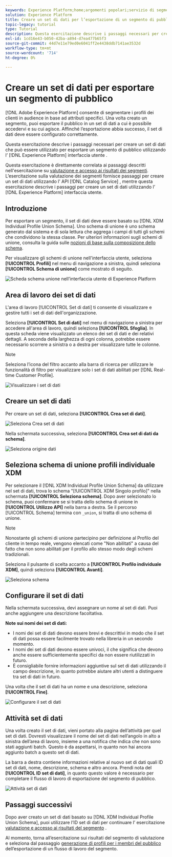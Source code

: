 ```yaml
---
keywords: Experience Platform;home;argomenti popolari;servizio di segmentazione;segmentazione;segmentazione;creare un set di dati;esportare segmenti di pubblico;esportare segmenti;
solution: Experience Platform
title: Creare un set di dati per l’esportazione di un segmento di pubblico
topic-legacy: tutorial
type: Tutorial
description: Questa esercitazione descrive i passaggi necessari per creare un set di dati che può essere utilizzato per esportare un segmento di pubblico utilizzando l’interfaccia utente di Experience Platform.
exl-id: 1cd16e43-b050-42ba-a894-d7ea477b65f3
source-git-commit: 44d7e11e79ed0e6041ff2e4438ddb7141ae3532d
workflow-type: tm+mt
source-wordcount: '714'
ht-degree: 0%

---
```


# Creare un set di dati per esportare un segmento di pubblico

[!DNL Adobe Experience Platform] consente di segmentare i profili dei clienti in audience in base ad attributi specifici. Una volta creato un segmento, puoi esportare il pubblico in un set di dati a cui è possibile accedervi e su cui agisce. Affinché l’esportazione abbia successo, il set di dati deve essere configurato correttamente.

Questa esercitazione descrive i passaggi necessari per creare un set di dati che può essere utilizzato per esportare un segmento di pubblico utilizzando l’ [!DNL Experience Platform] interfaccia utente .

Questa esercitazione è direttamente correlata ai passaggi descritti nell&#39;esercitazione su [valutazione e accesso ai risultati dei segmenti](./evaluate-a-segment.md). L’esercitazione sulla valutazione dei segmenti fornisce passaggi per creare un set di dati utilizzando l’ API [!DNL Catalog Service] , mentre questa esercitazione descrive i passaggi per creare un set di dati utilizzando l’ [!DNL Experience Platform] interfaccia utente.

## Introduzione

Per esportare un segmento, il set di dati deve essere basato su [!DNL XDM Individual Profile Union Schema]. Uno schema di unione è uno schema generato dal sistema e di sola lettura che aggrega i campi di tutti gli schemi che condividono la stessa classe. Per ulteriori informazioni sugli schemi di unione, consulta la guida sulle [nozioni di base sulla composizione dello schema](../../xdm/schema/composition.md#union).

Per visualizzare gli schemi di unione nell&#39;interfaccia utente, seleziona **[!UICONTROL Profili]** nel menu di navigazione a sinistra, quindi seleziona **[!UICONTROL Schema di unione]** come mostrato di seguito.

![Scheda schema unione nell’interfaccia utente di Experience Platform](../images/tutorials/segment-export-dataset/union.png)


## Area di lavoro dei set di dati

L&#39;area di lavoro [!UICONTROL Set di dati] ti consente di visualizzare e gestire tutti i set di dati dell&#39;organizzazione.

Seleziona **[!UICONTROL Set di dati]** nel menu di navigazione a sinistra per accedere all&#39;area di lavoro, quindi seleziona **[!UICONTROL Sfoglia]**. In questa scheda viene visualizzato un elenco dei set di dati e dei relativi dettagli. A seconda della larghezza di ogni colonna, potrebbe essere necessario scorrere a sinistra o a destra per visualizzare tutte le colonne.

>[!NOTE]
>
>Seleziona l’icona del filtro accanto alla barra di ricerca per utilizzare le funzionalità di filtro per visualizzare solo i set di dati abilitati per [!DNL Real-time Customer Profile].

![Visualizzare i set di dati](../images/tutorials/segment-export-dataset/browse.png)

## Creare un set di dati

Per creare un set di dati, seleziona **[!UICONTROL Crea set di dati]**.

![Seleziona Crea set di dati](../images/tutorials/segment-export-dataset/create-dataset.png)

Nella schermata successiva, seleziona **[!UICONTROL Crea set di dati da schema]**.

![Seleziona origine dati](../images/tutorials/segment-export-dataset/create-from-schema.png)

## Seleziona schema di unione profili individuale XDM

Per selezionare il [!DNL XDM Individual Profile Union Schema] da utilizzare nel set di dati, trova lo schema &quot;[!UICONTROL XDM Singolo profilo]&quot; nella schermata **[!UICONTROL Seleziona schema]**. Dopo aver selezionato lo schema, puoi confermare se si tratta dello schema di unione in **[!UICONTROL Utilizzo API]** nella barra a destra. Se il percorso [!UICONTROL Schema] termina con `_union`, si tratta di uno schema di unione.

>[!NOTE]
>
>Nonostante gli schemi di unione partecipino per definizione al Profilo del cliente in tempo reale, vengono elencati come &quot;Non abilitati&quot; a causa del fatto che non sono abilitati per il profilo allo stesso modo degli schemi tradizionali.

Seleziona il pulsante di scelta accanto a **[!UICONTROL Profilo individuale XDM]**, quindi seleziona **[!UICONTROL Avanti]**.

![Seleziona schema](../images/tutorials/segment-export-dataset/select-schema.png)

## Configurare il set di dati

Nella schermata successiva, devi assegnare un nome al set di dati. Puoi anche aggiungere una descrizione facoltativa.

**Note sui nomi dei set di dati:**
* I nomi dei set di dati devono essere brevi e descrittivi in modo che il set di dati possa essere facilmente trovato nella libreria in un secondo momento.
* I nomi dei set di dati devono essere univoci, il che significa che devono anche essere sufficientemente specifici da non essere riutilizzati in futuro.
* È consigliabile fornire informazioni aggiuntive sul set di dati utilizzando il campo descrizione, in quanto potrebbe aiutare altri utenti a distinguere tra set di dati in futuro.

Una volta che il set di dati ha un nome e una descrizione, seleziona **[!UICONTROL Fine]**.

![Configurare il set di dati](../images/tutorials/segment-export-dataset/configure-dataset.png)

## Attività set di dati

Una volta creato il set di dati, vieni portato alla pagina dell’attività per quel set di dati. Dovresti visualizzare il nome del set di dati nell’angolo in alto a sinistra dell’area di lavoro, insieme a una notifica che indica che non sono stati aggiunti batch. Questo è da aspettarsi, in quanto non hai ancora aggiunto batch a questo set di dati.

La barra a destra contiene informazioni relative al nuovo set di dati quali ID set di dati, nome, descrizione, schema e altro ancora. Prendi nota del **[!UICONTROL ID set di dati]**, in quanto questo valore è necessario per completare il flusso di lavoro di esportazione del segmento di pubblico.

![Attività set di dati](../images/tutorials/segment-export-dataset/activity.png)

## Passaggi successivi

Dopo aver creato un set di dati basato su [!DNL XDM Individual Profile Union Schema], puoi utilizzare l’ID set di dati per continuare l’ esercitazione [valutazione e accesso ai risultati del segmento](./evaluate-a-segment.md) .

Al momento, torna all’esercitazione sui risultati del segmento di valutazione e seleziona dal passaggio [generazione di profili per i membri del pubblico](./evaluate-a-segment.md#generate-profiles) dell’esportazione di un flusso di lavoro del segmento.
